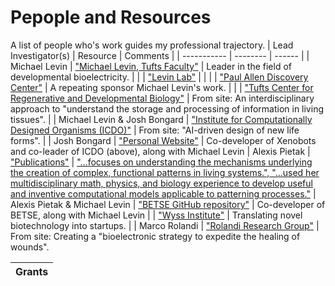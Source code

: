 # Pepople and Resources
A list of people who's work guides my professional trajectory.
| Lead Investigator(s) | Resource | Comments |
| -----------  | -------- | ------ |
| Michael Levin |   ["Michael Levin, Tufts Faculty"](https://facultyprofiles.tufts.edu/michael-levin-1) | Leader in the field of developmental bioelectricity. |
| | ["Levin Lab"](https://as.tufts.edu/biology/levin-lab/about)   |  |
| | ["Paul Allen Discovery Center"](https://alleninstitute.org/news/the-paul-g-allen-frontiers-group-announces-allen-discovery-center-at-tufts-university/) | A repeating sponsor Michael Levin's work. | 
| | ["Tufts Center for Regenerative and Developmental Biology"](https://ase.tufts.edu/biology/labs/tcrdb/) | From site: An interdisciplinary approach to "understand the storage and processing of information in living tissues". |
| Michael Levin & Josh Bongard | ["Institute for Computationally Designed Organisms \(ICDO\)"](https://icdorgs.org/) | From site: "AI-driven design of new life forms". |
| Josh Bongard | ["Personal Website"](https://jbongard.github.io/) | Co-developer of Xenobots and co-leader of ICDO (above), along with Michael Levin
| Alexis Pietak | ["Publications"](https://www.researchgate.net/profile/Alexis-Pietak) | ["...focuses on understanding the mechanisms underlying the creation of complex, functional patterns in living systems.", "...used her multidisciplinary math, physics, and biology experience to develop useful and inventive computational models applicable to patterning processes."](https://allencenter.tufts.edu/our-team/alexis-pietak/) 
| Alexis Pietak & Michael Levin | ["BETSE GitHub repository"](https://github.com/betsee/betse#readme) | Co-developer of BETSE, along with Michael Levin
| | ["Wyss Institute"](https://wyss.harvard.edu/) | Translating novel biotechnology into startups. | 
| Marco Rolandi | ["Rolandi Research Group"](https://rolandi.soe.ucsc.edu/research.html) | From site: Creating a "bioelectronic strategy to expedite the healing of wounds".

| Grants |
|--------|

